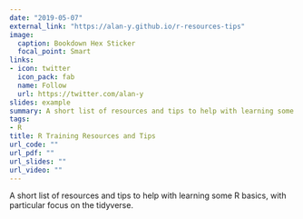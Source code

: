 ```yaml
---
date: "2019-05-07"
external_link: "https://alan-y.github.io/r-resources-tips"
image:
  caption: Bookdown Hex Sticker
  focal_point: Smart
links:
- icon: twitter
  icon_pack: fab
  name: Follow
  url: https://twitter.com/alan-y
slides: example
summary: A short list of resources and tips to help with learning some R basics, with particular focus on the tidyverse.
tags:
- R
title: R Training Resources and Tips
url_code: ""
url_pdf: ""
url_slides: ""
url_video: ""
---
```


A short list of resources and tips to help with learning some R basics, with particular focus on the tidyverse.
